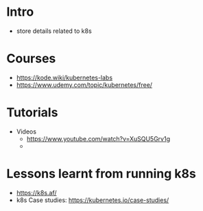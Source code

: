 # Intro
- store details related to k8s

# Courses
- https://kode.wiki/kubernetes-labs
- https://www.udemy.com/topic/kubernetes/free/

# Tutorials
- Videos
  - https://www.youtube.com/watch?v=XuSQU5Grv1g
  -  
# Lessons learnt from running k8s
- https://k8s.af/
- k8s Case studies: https://kubernetes.io/case-studies/
  
